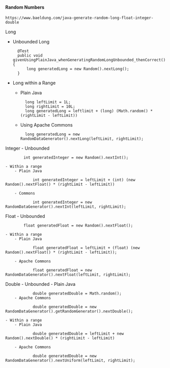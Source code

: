 #### Random Numbers

    https://www.baeldung.com/java-generate-random-long-float-integer-double


Long
- Unbounded Long

        @Test
        public void givenUsingPlainJava_whenGeneratingRandomLongUnbounded_thenCorrect(){
            long generatedLong = new Random().nextLong();
        }
- Long within a Range
    - Plain Java

            long leftLimit = 1L;
            long rightLimit = 10L;
            long generatedLong = leftlimit + (long) (Math.random() * (rightLimit - leftLimit))

    - Using Apache Commons

            long generatedLong = new RandomDataGenerator().nextLong(leftLimit, rightLimit);

Integer
    - Unbounded

            int generatedInteger = new Random().nextInt();

    - Within a range
        - Plain Java

                int generatedInteger = leftLimit + (int) (new Random().nextFloat() * (rightLimit - leftLimit))
        
        - Commons

                int generatedInteger = new RandomDataGenerator().nextInt(leftLimit, rightLimit);

Float 
    - Unbounded

            float generatedFloat = new Random().nextFloat();
    
    - Within a range
        - Plain Java

                float generatedFloat = leftLimit + (float) (new Random().nextFloat() * (rightLimit - leftLimit));

        - Apache Commons

                float generatedFloat = new RandomDataGenerator().nextFloat(leftLimit, rightLimit);

Double
    - Unbounded
        - Plain Java
    
                double generatedDouble = Math.random();
        - Apache Commons

                double generatedDouble = new RandomDataGenerator().getRandomGenerator().nextDouble();

    - Within a range
        - Plain Java

                double generatedDouble = leftLimit + new Random().nextDouble() * (rightLimit - leftLimit)

        - Apache Commons

                double generatedDouble = new RandomDataGenerator().nextUniform(leftLimit, rightLimit);
